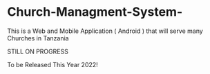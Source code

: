# Church-Managment-System-

This is a Web and Mobile Application ( Android )  that will serve many Churches in Tanzania  

STILL ON PROGRESS

To be Released This Year 2022!

